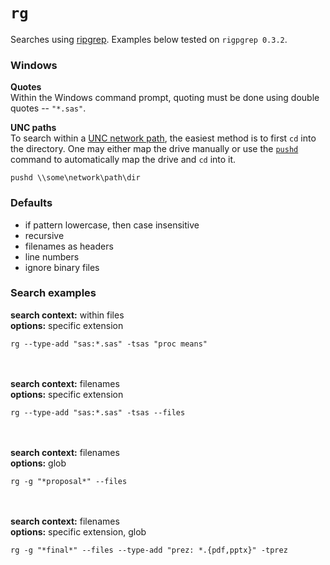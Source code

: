 # `rg`

Searches using [ripgrep](https://github.com/BurntSushi/ripgrep).  Examples below tested on `rigpgrep 0.3.2`.

### Windows
**Quotes**<br>
Within the Windows command prompt, quoting must be done using double quotes -- `"*.sas"`.

**UNC paths**<br>
To search within a [UNC network path](https://en.wikipedia.org/wiki/Path_(computing)#MS-DOS.2FMicrosoft_Windows_style), the easiest method is to first `cd` into the directory.  One may either map the drive manually or use the [`pushd`](http://superuser.com/a/399885) command to automatically map the drive and `cd` into it.

```
pushd \\some\network\path\dir
```

### Defaults
* if pattern lowercase, then case insensitive
* recursive
* filenames as headers
* line numbers
* ignore binary files

### Search examples

**search context:** within files<br>
**options:** specific extension
<br>
```
rg --type-add "sas:*.sas" -tsas "proc means"
```
<br><br>
**search context:** filenames<br>
**options:** specific extension
<br>
```
rg --type-add "sas:*.sas" -tsas --files
```
<br><br>
**search context:** filenames<br>
**options:** glob
<br>
```
rg -g "*proposal*" --files
```
<br><br>
**search context:** filenames<br>
**options:** specific extension, glob
<br>
```
rg -g "*final*" --files --type-add "prez: *.{pdf,pptx}" -tprez
```

